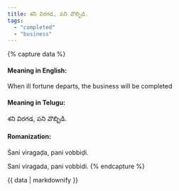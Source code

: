 ```yaml
---
title: శని విరగడ, పని వొబ్బిడి.
tags:
  - "completed"
  - "business"
---
```


{% capture data %}
#### Meaning in English:
When ill fortune departs, the business will be completed

#### Meaning in Telugu:
శని విరగడ, పని వొబ్బిడి.

#### Romanization:
Śani viragaḍa, pani vobbiḍi.

Sani viragada, pani vobbidi.
{% endcapture %}

{{ data | markdownify }}


